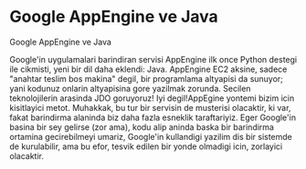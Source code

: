 # Google AppEngine ve Java


Google AppEngine ve Java



Google'in uygulamalari barindiran servisi AppEngine ilk once Python destegi ile cikmisti, yeni bir dil daha eklendi: Java. AppEngine EC2 aksine, sadece "anahtar teslim bos makina" degil, bir programlama altyapisi da sunuyor; yani kodunuz onlarin altyapisina gore yazilmak zorunda. Secilen teknolojilerin arasinda JDO goruyoruz! Iyi degil!AppEgine yontemi bizim icin kisitlayici metot. Muhakkak, bu tur bir servisin de musterisi olacaktir, ki var, fakat barindirma alaninda biz daha fazla esneklik taraftariyiz. Eger Google'in basina bir sey gelirse (zor ama), kodu alip aninda baska bir barindirma ortamina gecirebilmeyi umariz, Google'in kullandigi yazilim dis bir sistemde de kurulabilir, ama bu efor, tesvik edilen bir yonde olmadigi icin, zorlayici olacaktir.





